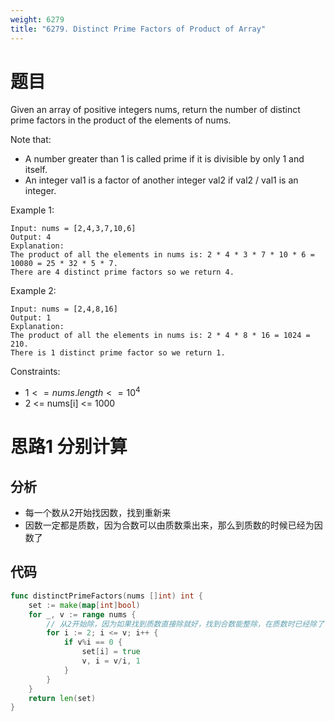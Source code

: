 ```yaml
---
weight: 6279
title: "6279. Distinct Prime Factors of Product of Array"
---
```


# 题目

Given an array of positive integers nums, return the number of distinct prime factors in the product of the elements of nums.

Note that:

- A number greater than 1 is called prime if it is divisible by only 1 and itself.
- An integer val1 is a factor of another integer val2 if val2 / val1 is an integer.

Example 1:

```
Input: nums = [2,4,3,7,10,6]
Output: 4
Explanation:
The product of all the elements in nums is: 2 * 4 * 3 * 7 * 10 * 6 = 10080 = 25 * 32 * 5 * 7.
There are 4 distinct prime factors so we return 4.
```

Example 2:

```
Input: nums = [2,4,8,16]
Output: 1
Explanation:
The product of all the elements in nums is: 2 * 4 * 8 * 16 = 1024 = 210.
There is 1 distinct prime factor so we return 1.
```

Constraints:

- $1 <= nums.length <= 10^4$
- 2 <= nums[i] <= 1000

# 思路1 分别计算

## 分析

- 每一个数从2开始找因数，找到重新来
- 因数一定都是质数，因为合数可以由质数乘出来，那么到质数的时候已经为因数了

## 代码

```go
func distinctPrimeFactors(nums []int) int {
	set := make(map[int]bool)
	for _, v := range nums {
		// 从2开始除，因为如果找到质数直接除就好，找到合数能整除，在质数时已经除了
		for i := 2; i <= v; i++ {
			if v%i == 0 {
				set[i] = true
				v, i = v/i, 1
			}
		}
	}
	return len(set)
}
```
